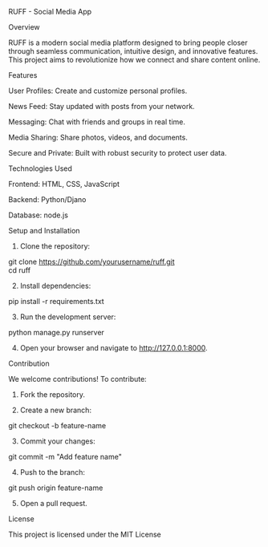 RUFF - Social Media App

Overview

RUFF is a modern social media platform designed to bring people closer through seamless communication, intuitive design, and innovative features. This project aims to revolutionize how we connect and share content online.

Features

User Profiles: Create and customize personal profiles.

News Feed: Stay updated with posts from your network.

Messaging: Chat with friends and groups in real time.

Media Sharing: Share photos, videos, and documents.

Secure and Private: Built with robust security to protect user data.


Technologies Used

Frontend: HTML, CSS, JavaScript

Backend: Python/Djano

Database: node.js


Setup and Installation

1. Clone the repository:

git clone https://github.com/yourusername/ruff.git  
cd ruff


2. Install dependencies:

pip install -r requirements.txt


3. Run the development server:

python manage.py runserver


4. Open your browser and navigate to http://127.0.0.1:8000.



Contribution

We welcome contributions! To contribute:

1. Fork the repository.


2. Create a new branch:

git checkout -b feature-name


3. Commit your changes:

git commit -m "Add feature name"


4. Push to the branch:

git push origin feature-name


5. Open a pull request.



License

This project is licensed under the MIT License
